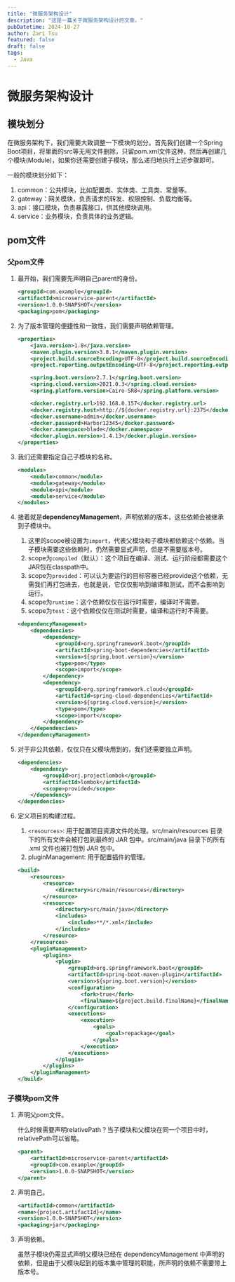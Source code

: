 ```yaml
---
title: "微服务架构设计"
description: "这是一篇关于微服务架构设计的文章。"
pubDatetime: 2024-10-27
author: Zari Tsu
featured: false
draft: false
tags:
  - Java
---
```


# 微服务架构设计

## 模块划分

在微服务架构下，我们需要大致调整一下模块的划分。首先我们创建一个Spring Boot项目，将里面的src等无用文件删除，只留pom.xml文件这种，然后再创建几个模块(Module)，如果你还需要创建子模块，那么递归地执行上述步骤即可。

一般的模块划分如下：

1. common：公共模块，比如配置类、实体类、工具类、常量等。
2. gateway：网关模块，负责请求的转发、权限控制、负载均衡等。
3. api：接口模块，负责暴露接口，供其他模块调用。
4. service：业务模块，负责具体的业务逻辑。

## pom文件

### 父pom文件

1. 最开始，我们需要先声明自己parent的身份。

    ```xml
    <groupId>com.example</groupId>
    <artifactId>microservice-parent</artifactId>
    <version>1.0.0-SNAPSHOT</version>
    <packaging>pom</packaging>
    ```

2. 为了版本管理的便捷性和一致性，我们需要声明依赖管理。

    ```xml
    <properties>
        <java.version>1.8</java.version>
        <maven.plugin.version>3.8.1</maven.plugin.version>
        <project.build.sourceEncoding>UTF-8</project.build.sourceEncoding>
        <project.reporting.outputEncoding>UTF-8</project.reporting.outputEncoding>

        <spring.boot.version>2.7.1</spring.boot.version>
        <spring.cloud.version>2021.0.3</spring.cloud.version>
        <spring.platform.version>Cairo-SR8</spring.platform.version>

        <docker.registry.url>192.168.0.157</docker.registry.url>
        <docker.registry.host>http://${docker.registry.url}:2375</docker.r  egistry.host>
        <docker.username>admin</docker.username>
        <docker.password>Harbor12345</docker.password>
        <docker.namespace>blade</docker.namespace>
        <docker.plugin.version>1.4.13</docker.plugin.version>
    </properties>
    ```

3. 我们还需要指定自己子模块的名称。

    ```xml
    <modules>
        <module>common</module>
        <module>gateway</module>
        <module>api</module>
        <module>service</module>
    </modules>
    ```

4. 接着就是**dependencyManagement**，声明依赖的版本，这些依赖会被继承到子模块中。

    1. 这里的scope被设置为`import`，代表父模块和子模块都依赖这个依赖。当子模块需要这些依赖时，仍然需要显式声明，但是不需要版本号。
    2. scope为`compiled`（默认）：这个项目在编译、测试、运行阶段都需要这个JAR包在classpath中。
    3. scope为`provided`：可以认为要运行的目标容器已经provide这个依赖，无需我们再打包进去，也就是说，它仅仅影响到编译和测试，而不会影响到运行。
    4. scope为`runtime`：这个依赖仅仅在运行时需要，编译时不需要。
    5. scope为`test`：这个依赖仅仅在测试时需要，编译和运行时不需要。

    ```xml
    <dependencyManagement>
        <dependencies>
            <dependency>
                <groupId>org.springframework.boot</groupId>
                <artifactId>spring-boot-dependencies</artifactId>
                <version>${spring.boot.version}</version>
                <type>pom</type>
                <scope>import</scope>
            </dependency>
            <dependency>
                <groupId>org.springframework.cloud</groupId>
                <artifactId>spring-cloud-dependencies</artifactId>
                <version>${spring.cloud.version}</version>
                <type>pom</type>
                <scope>import</scope>
            </dependency>
        </dependencies>
    </dependencyManagement>
    ```

5. 对于非公共依赖，仅仅只在父模块用到的，我们还需要独立声明。

    ```xml
    <dependencies>
        <dependency>
            <groupId>orj.projectlombok</groupId>
            <artifactId>lombok</artifactId>
            <scope>provided</scope>
        </dependency>
    </dependencies>
    ```

6. 定义项目的构建过程。
   1. `<resources>`: 用于配置项目资源文件的处理。src/main/resources 目录下的所有文件会被打包到最终的 JAR 包中。src/main/java 目录下的所有 .xml 文件也被打包到 JAR 包中。
   2. pluginManagement: 用于配置插件的管理。

    ```xml
    <build>
        <resources>
            <resource>
                <directory>src/main/resources</directory>
            </resource>
            <resource>
                <directory>src/main/java</directory>
                <includes>
                    <include>**/*.xml</include>
                </includes>
            </resource>
        </resources>
        <pluginManagement>
            <plugins>
                <plugin>
                    <groupId>org.springframework.boot</groupId>
                    <artifactId>spring-boot-maven-plugin</artifactId>
                    <version>${spring.boot.version}</version>
                    <configuration>
                        <fork>true</fork>
                        <finalName>${project.build.finalName}</finalName>
                    </configuration>
                    <executions>
                        <execution>
                            <goals>
                                <goal>repackage</goal>
                            </goals>
                        </execution>
                    </executions>
                </plugin>
            </plugins>
        </pluginManagement>
    </build>
    ```

### 子模块pom文件

1. 声明父pom文件。

    什么时候需要声明relativePath？当子模块和父模块在同一个项目中时，relativePath可以省略。

    ```xml
    <parent>
        <artifactId>microservice-parent</artifactId>
        <groupId>com.example</groupId>
        <version>1.0.0-SNAPSHOT</version>
    </parent>
    ```

2. 声明自己。

    ```xml
    <artifactId>common</artifactId>
    <name>{project.artifactId}</name>
    <version>1.0.0-SNAPSHOT</version>
    <packaging>jar</packaging>
    ```

3. 声明依赖。

    虽然子模块仍需显式声明父模块已经在 dependencyManagement 中声明的依赖，但是由于父模块起到的版本集中管理的职能，所声明的依赖不需要带上版本号。
